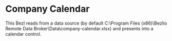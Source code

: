 # Company Calendar
This Bezl reads from a data source (by default C:\Program Files (x86)\Bezlio Remote Data Broker\Data\company-calendar.xlsx) and presents into a calendar control.
